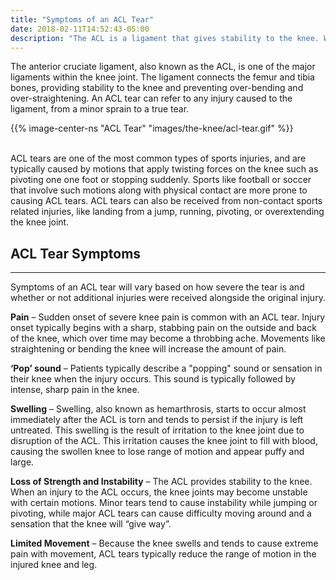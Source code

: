 ```yaml
---
title: "Symptoms of an ACL Tear"
date: 2018-02-11T14:52:43-05:00
description: "The ACL is a ligament that gives stability to the knee. When the ACL is injured, it may make the knee feel unstable or like it is going to give out"
---
```



The anterior cruciate ligament, also known as the ACL, is one of the major ligaments within the knee joint. The ligament connects the femur and tibia bones, providing stability to the 
knee and preventing over-bending and over-straightening.  An ACL tear can refer to any injury caused to the 
ligament, from a minor sprain to a true tear. 
<br>

{{% image-center-ns "ACL Tear" "images/the-knee/acl-tear.gif" %}}

<br>
ACL tears are one of the most common types of sports injuries, and are typically caused by motions that apply twisting forces on the knee such as pivoting one one foot or stopping suddenly. Sports like football or soccer that involve such motions along with physical contact are more prone to causing ACL tears. ACL tears can also be received from non-contact sports related 
injuries, like landing from a jump, running, pivoting, or overextending the knee joint.

<br>

## ACL Tear Symptoms
<hr>
Symptoms of an ACL tear will vary based on how severe the tear is and whether or not additional injuries were received alongside the original injury.

**Pain** – Sudden onset of severe knee pain is common with an ACL tear. 
Injury onset typically begins with a sharp, stabbing pain on the outside and back of the knee, which over time may become 
a throbbing ache. Movements like straightening or bending the knee will increase the amount of pain.

**‘Pop’ sound** – Patients typically describe a "popping" sound or sensation in their knee when the injury occurs. This sound is typically followed by intense, sharp pain in the knee. 

**Swelling** – Swelling, also known as hemarthrosis, starts to occur almost immediately after the ACL is torn and tends to persist if the injury is left untreated. This swelling is the result of irritation to the knee joint due to disruption of the ACL. This irritation causes the knee joint to fill with blood, causing the swollen knee to lose range of motion and appear puffy and large.

**Loss of Strength and Instability** – The ACL provides stability to the knee. When an injury to the ACL occurs, the knee joints may become unstable with certain motions. Minor tears tend to cause 
instability while jumping or pivoting, while major ACL tears can cause difficulty moving around and a sensation that the knee will “give way”.

**Limited Movement** – Because the knee swells and tends to cause extreme pain with movement, ACL tears typically reduce the range of motion in the injured knee and leg. 
